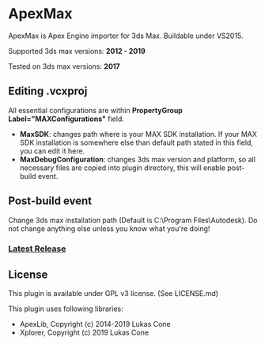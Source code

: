 # ApexMax
ApexMax is Apex Engine importer for 3ds Max. Buildable under VS2015.

Supported 3ds max versions: **2012 - 2019**

Tested on 3ds max versions: **2017**

## Editing .vcxproj
All essential configurations are within **PropertyGroup Label="MAXConfigurations"** field.
- **MaxSDK**: changes path where is your MAX SDK installation.
If your MAX SDK installation is somewhere else than default path stated in this field, you can edit it here.
- **MaxDebugConfiguration**: changes 3ds max version and platform, so all necessary files are copied into plugin directory, this will enable post-build event.

## Post-build event
Change 3ds max installation path (Default is C:\Program Files\Autodesk\). Do not change anything else unless you know what you're doing!

### [Latest Release](https://github.com/PredatorCZ/ApexMax/releases/)

## License
This plugin is available under GPL v3 license. (See LICENSE.md)

This plugin uses following libraries:

* ApexLib, Copyright (c) 2014-2019 Lukas Cone
* Xplorer, Copyright (c) 2019 Lukas Cone
